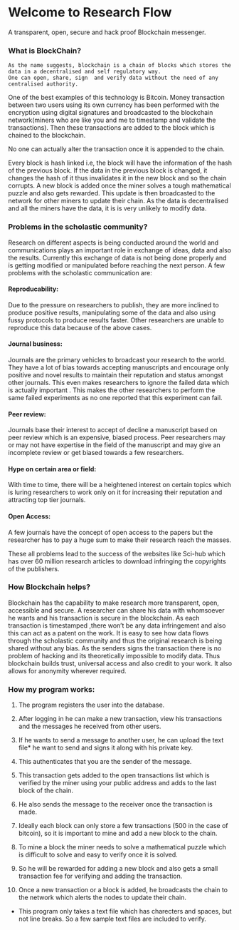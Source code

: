 # Welcome to Research Flow

A transparent, open, secure and hack proof Blockchain messenger.


### What is BlockChain?
```
As the name suggests, blockchain is a chain of blocks which stores the data in a decentralised and self regulatory way.
One can open, share, sign  and verify data without the need of any centralised authority.
```

One of the best examples of this technology is Bitcoin.
Money transaction between two users using its own currency has been performed with the encryption using digital signatures and broadcasted to the blockchain network(miners who are like you and me to timestamp and validate the transactions).
Then these transactions are added to the block which is chained to the blockchain.

No one can actually alter the transaction once it is appended to the chain.

Every block is hash linked i.e, the block will have the information of the hash of the previous block.
If the data in the previous block is changed, it changes the hash of it thus invalidates it in the new block and so the chain corrupts.
A new block is added once the miner solves a tough mathematical puzzle and also gets rewarded.
This update is then broadcasted to the network for other miners to update their chain.
As the data is decentralised and all the miners have the data, it is is very unlikely to modify data.


### Problems in the scholastic community?

Research on different aspects is being conducted around the world and communications plays an important role in exchange of ideas, data and also the results.
Currently this exchange of data is not being done properly and is getting modified or manipulated before reaching the next person.
A few problems with the scholastic communication are:

#### Reproducability:
Due to the pressure on researchers to publish, they are more inclined to produce positive results, manipulating some of the data and also using fussy protocols to produce results faster.
Other researchers are unable to reproduce this data because of the above cases.

#### Journal business:
Journals are the primary vehicles to broadcast your research to the world.
They have a lot of bias towards accepting manuscripts and encourage only positive and novel results to maintain their reputation and status amongst other journals.
This even makes researchers to ignore the failed data which is actually important .
This makes the other researchers to perform the same failed experiments as no one reported that this experiment can fail.

#### Peer review:
Journals base their interest to accept of decline a manuscript based on peer review which is an expensive, biased process.
Peer researchers may or may not have expertise in the field of the manuscript and may give an incomplete review or get biased towards a few researchers.

#### Hype on certain area or field:
With time to time, there will be a heightened interest on certain topics which is luring researchers to work only on it for increasing their reputation and attracting top tier journals.

#### Open Access:
A few journals have the concept of open access to the papers but the researcher has to pay a huge sum to make their research reach the masses.

These all problems lead to the success of the websites like Sci-hub which has over 60 million research articles to download infringing the copyrights of the publishers.


### How Blockchain helps?

Blockchain has the capability to make research more transparent, open, accessible and secure.
A researcher can share his data with whomsoever he wants and his transaction is secure in the blockchain.
As each transaction is timestamped ,there won’t be any data infringement and also this can act as a patent on the work.
It is  easy to see how data flows through the scholastic community and thus the original research is being shared without any bias.
As the senders signs the transaction there is no problem of hacking and its theoretically impossible to modify data.
Thus blockchain builds trust, universal access and also credit to your work.
It also allows for anonymity wherever required.


### How my program works:
1.	The program registers the user into the database.

2.	After logging in he can make a new transaction, view his transactions and the messages he received from other users.
3.	If he wants to send a message to another user, he can upload the text file* he want to send and signs it along with his private key.
4.	This authenticates that you are the sender of the message.
5.	This transaction gets added to the open transactions list which is verified by the miner using your public address and adds to the last block of the chain.
6.	He also sends the message to the receiver once the transaction is made.
7.	Ideally each block can only store a few transactions (500 in the case of bitcoin), so it is important to mine and add a new block to the chain.
8.	To mine a block the miner needs to solve a mathematical puzzle which is difficult to solve and easy to verify once it is solved.
9.	So he will be rewarded for adding a new block and also gets a small transaction fee for verifying and adding the transaction.
10.	Once a new transaction or a block is added, he broadcasts the chain to the network which alerts the nodes to update their chain.


* This program only takes a text file which has charecters and spaces, but not line breaks.
So a few sample text files are included to verify.
